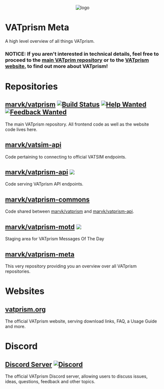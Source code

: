 <p align="center"><img src="https://i.imgur.com/orfmevM.png"  alt="logo"/></p>

# VATprism Meta

A high level overview of all things VATprism.

### NOTICE: If you aren't interested in technical details, feel free to proceed to the [main VATprim repository](https://github.com/marvk/vatprism/) or to the [VATprism website.](https://vatprism.org/) to find out more about VATprism!

# Repositories

## [marvk/vatprism](https://github.com/marvk/vatprism) [![Build Status](https://github.com/marvk/vatprism/workflows/Build/badge.svg)](https://github.com/marvk/vatprism/actions?query=workflow%3ABuild) [![Help Wanted](https://img.shields.io/github/issues/marvk/vatprism/help%20wanted?color=B5903D&label=help%20wanted)](https://github.com/marvk/vatprism/issues?q=is%3Aissue+is%3Aopen+label%3A%22help+wanted%22) [![Feedback Wanted](https://img.shields.io/github/issues/marvk/vatprism/feedback%20wanted?color=008672&label=feedback%20wanted)](https://github.com/marvk/vatprism/issues?q=is%3Aissue+is%3Aopen+label%3A%22feedback+wanted%22)

The main VATprism repository. All frontend code as well as the website code lives here.

## [marvk/vatsim-api](https://github.com/marvk/vatsim-api)

Code pertaining to connecting to official VATSIM endpoints.

## [marvk/vatprism-api](https://github.com/marvk/marvk/vatprism-api) ![](https://shields.io/badge/-private-6e5494?logo=data:image/png;base64,iVBORw0KGgoAAAANSUhEUgAAAA4AAAAOCAQAAAC1QeVaAAAAAmJLR0QA/4ePzL8AAAC4SURBVBgZncExSoIBAAbQT6JFaW8TUtPdxgIhqU0aoz3ccu4Azq1dwL2pyUC9g6AY/w3CMWh5/aB4AN/L8XQNVRLPFgqFuZFqdpyZ+HTuQSslLWMrN9lx59vGIAc6lnpJXNq4UDf3rpY9DWvt+HKbklO/Vq6yp28aU/2UVGzx59VJSu5No22lkZJHWz8+zNUTM80kepY6OTCw8aSSHddWxtopaXqzNjVxlh1VL2YKhYWRmoqhbo72D1GwiOA4B7qJAAAAAElFTkSuQmCC)

Code serving VATprism API endpoints.

## [marvk/vatprism-commons](https://github.com/marvk/marvk/vatprism-commons)

Code shared between [marvk/vatprism](https://github.com/marvk/marvk/vatprism-api) and [marvk/vatprism-api](https://github.com/marvk/marvk/vatprism-api).

## [marvk/vatprism-motd](https://github.com/marvk/marvk/vatprism-motd) ![](https://shields.io/badge/-private-6e5494?logo=data:image/png;base64,iVBORw0KGgoAAAANSUhEUgAAAA4AAAAOCAQAAAC1QeVaAAAAAmJLR0QA/4ePzL8AAAC4SURBVBgZncExSoIBAAbQT6JFaW8TUtPdxgIhqU0aoz3ccu4Azq1dwL2pyUC9g6AY/w3CMWh5/aB4AN/L8XQNVRLPFgqFuZFqdpyZ+HTuQSslLWMrN9lx59vGIAc6lnpJXNq4UDf3rpY9DWvt+HKbklO/Vq6yp28aU/2UVGzx59VJSu5No22lkZJHWz8+zNUTM80kepY6OTCw8aSSHddWxtopaXqzNjVxlh1VL2YKhYWRmoqhbo72D1GwiOA4B7qJAAAAAElFTkSuQmCC)

Staging area for VATprism Messages Of The Day

## [marvk/vatprism-meta](https://github.com/marvk/marvk/vatprism-motd) 

This very repository providing you an overview over all VATprism repositories.

# Websites

## [vatprism.org](https://vatprism.org/)

The official VATprism website, serving download links, FAQ, a Usage Guide and more.

# Discord

## [Discord Server](https://discord.gg/XPpFHhT8sk) [![Discord](https://img.shields.io/discord/801211199592857672.svg?label=&logo=discord&logoColor=ffffff&color=7389D8&labelColor=6A7EC2)](https://discord.gg/XPpFHhT8sk)

The official VATprism Discord server, allowing users to discuss issues, ideas, questions, feedback and other topics. 
